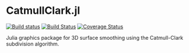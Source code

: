 # CatmullClark.jl

[![Build status](https://ci.appveyor.com/api/projects/status/cfw6pe03rfn9qsoo?svg=true)](https://ci.appveyor.com/project/wherrera10/CatmullClark.jl)
[![Build Status](https://travis-ci.org/wherrera10/CatmullClark.jl.svg?branch=master)](https://travis-ci.org/wherrera10/CatmullClark.jl)
[![Coverage Status](https://coveralls.io/repos/github/wherrera10/CatmullClark.jl/badge.png?branch=master)](https://coveralls.io/github/wherrera10/CatmullClark.jl?branch=master)

 Julia graphics package for 3D surface smoothing using the Catmull-Clark subdivision algorithm.

